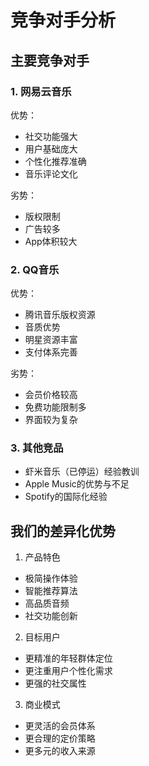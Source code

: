 # 竞争对手分析

## 主要竞争对手

### 1. 网易云音乐
优势：
- 社交功能强大
- 用户基础庞大
- 个性化推荐准确
- 音乐评论文化

劣势：
- 版权限制
- 广告较多
- App体积较大

### 2. QQ音乐
优势：
- 腾讯音乐版权资源
- 音质优势
- 明星资源丰富
- 支付体系完善

劣势：
- 会员价格较高
- 免费功能限制多
- 界面较为复杂

### 3. 其他竞品
- 虾米音乐（已停运）经验教训
- Apple Music的优势与不足
- Spotify的国际化经验

## 我们的差异化优势

1. 产品特色
- 极简操作体验
- 智能推荐算法
- 高品质音频
- 社交功能创新

2. 目标用户
- 更精准的年轻群体定位
- 更注重用户个性化需求
- 更强的社交属性

3. 商业模式
- 更灵活的会员体系
- 更合理的定价策略
- 更多元的收入来源
